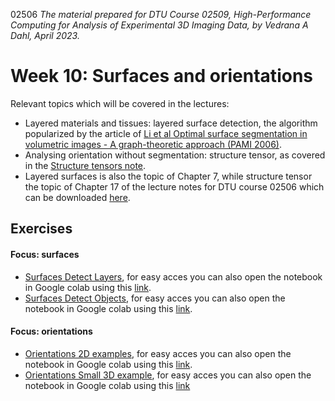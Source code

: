 02506
*The material prepared for DTU Course 02509, High-Performance Computing for Analysis of Experimental 3D Imaging Data, by Vedrana A Dahl, April 2023.*

# Week 10: Surfaces and orientations

Relevant topics which will be covered in the lectures:
- Layered materials and tissues: layered surface detection, the algorithm popularized by the article of [Li et al Optimal surface segmentation in volumetric images - A graph-theoretic approach (PAMI 2006)](https://findit.dtu.dk/en/catalog/543f7d07acc4e2154d662d47).
- Analysing orientation without segmentation: structure tensor, as covered in the  [Structure tensors note](http://people.compute.dtu.dk/vand/notes/ST_intro.pdf).
- Layered surfaces is also the topic of Chapter 7, while structure tensor the topic of Chapter 17 of the lecture notes for DTU course 02506 which can be downloaded [here](https://www2.imm.dtu.dk/courses/02506/).


## Exercises

#### Focus: surfaces

- [Surfaces Detect Layers](https://github.com/vedranaa/teaching-notebooks/blob/main/Surfaces_Detect_Layers.ipynb), for easy acces you can also open the notebook in Google colab using this [link](https://colab.research.google.com/github/vedranaa/teaching-notebooks/blob/main/Surfaces_Detect_Layers.ipynb).
- [Surfaces Detect Objects](https://github.com/vedranaa/teaching-notebooks/blob/main/Surfaces_Detect_Objects.ipynb), for easy acces you can also open the notebook in Google colab using this [link](https://colab.research.google.com/github/vedranaa/teaching-notebooks/blob/main/Surfaces_Detect_Objects.ipynb).


#### Focus: orientations
- [Orientations 2D examples](https://github.com/vedranaa/teaching-notebooks/blob/main/Orientations_2D_examples.ipynb), for easy acces you can also open the notebook in Google colab using this [link](https://colab.research.google.com/github/vedranaa/teaching-notebooks/blob/main/Orientations_2D_examples.ipynb).
- [Orientations Small 3D example](https://github.com/vedranaa/teaching-notebooks/blob/main/Orientations_Small_3D_example.ipynb), for easy acces you can also open the notebook in Google colab using this [link](https://colab.research.google.com/github/vedranaa/teaching-notebooks/blob/main/Orientations_Small_3D_example.ipynb)



